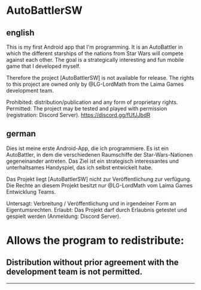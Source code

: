 # AutoBattlerSW


## english
This is my first Android app that I'm programming. 
It is an AutoBattler in which the different starships
 of the nations from Star Wars will compete against each other.
The goal is a strategically interesting and fun mobile game 
that I developed myself.

Therefore the project [AutoBattlerSW] is not available for release.
The rights to this project are owned only by @LG-LordMath from the Laima Games development team.

Prohibited:
distribution/publication and any form of proprietary rights.
Permitted:
The project may be tested and played with permission (registration: Discord Server).
https://discord.gg/fUfJJbdR


## german
Dies ist meine erste Android-App, die ich programmiere. 
Es ist ein AutoBattler, in dem die verschiedenen Raumschiffe 
der Star-Wars-Nationen gegeneinander antreten.
Das Ziel ist ein strategisch interessantes und unterhaltsames
 Handyspiel, das ich selbst entwickelt habe.

Das Projekt liegt  [AutoBattlerSW] nicht zur Veröffentlichung zur verfügung.
Die Rechte an diesem Projekt besitzt nur @LG-LordMath vom Laima Games Entwicklung Teams.

Untersagt:
Verbreitung / Veröffentlichung und in irgendeiner Form an Eigentumsrechten.
Erlaubt:
Das Projekt darf durch Erlaubnis getestet und gespielt werden  (Anmeldung: Discord Server). 

# Allows the program to redistribute:
## Distribution without prior agreement with the development team is not permitted.

*************************************************************************************************************************************************
